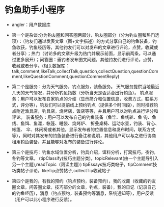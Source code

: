# 钓鱼助手小程序
- angler：用户数据库
- 第一个是杂谈:分为钓友圈和问答圈两部分，钓友圈部分（分为钓友圈和热门选项）：（钓友们通过发表文章（图+文字描述）的方式分享自己的钓鱼装备，钓鱼收获，钓鱼经历等，其他钓友们可以对发布的文章进行评论，点赞，收藏或者分享）；热门（讨论多的文章升级为热门并展示前面，显示前两条，可以通过更多展开）；问答圈：垂钓者发布图文问题，其他钓友们进行评论，点赞，收藏或者分享。(相关数据库：talk,comment,likeTalk,collectTalk,question,collectQuestion,questionComment,likeQuestionComment,questionCommentReply)

- 第二个是服务：分为天气服务，钓点服务，装备服务。
天气服务提供当地最近几天的天气情况，并分析钓鱼指数（分析当天是否适合出行钓鱼）。
钓点服务：用户可以发布自家钓点的介绍（显示简介和位置信息，收费方式，联系方式，评分等），钓友们可以提前线上预约钓点（提供多个时间段），同时推荐钓点附近渔具店，钓具店，烧烤店，饭店等等，并且用户可以对钓点进行评分和评论。
装备服务：用户可以发布自己的钓鱼装备（鱼竿、鱼线轮、鱼 钩、鱼线、鱼饵、鱼漂，帐篷、睡袋、烧烤炉、 折叠桌椅、运动水壶，钓装、背心、帐篷、 伞、休闲椅或者其他，显示发布者的位置信息和发布时间，联系方式等），同时对其发布的钓鱼装备进行备注和说明，其他用户可以与之进行协商租用钓鱼装备，并且能够对发布的装备进行评论。

- 第三个是技巧：钓鱼水域位置分析，钓具介绍，饵料分析，打窝技巧，夜钓，冬钓等文章。
(tipClassify(技巧主题分类)，topicRelevant(由一个主题导引入另一个主题),readTopic（阅读主题）)
tipEssays技巧类帖子，tipComment技巧类帖子评论，likeTip点赞帖子,collectTip收藏帖子



- 第四个是我的，有我的预约（钓点预约，装备预约），我的收藏（收藏的钓友圈文章，问答圈文章，技巧部分的文章，钓点，装备），我的日记（记录自己的钓鱼经历），消息（钓点预约，装备预约等消息，系统通知等），用户反馈（用户可以此小程序进行反馈）。





